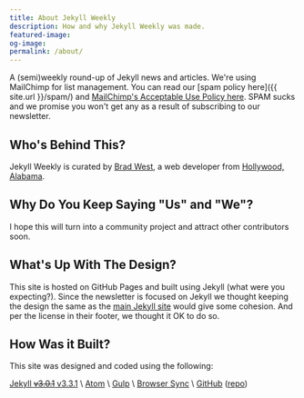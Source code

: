 ```yaml
---
title: About Jekyll Weekly
description: How and why Jekyll Weekly was made.
featured-image:
og-image:
permalink: /about/
---
```


A (semi)weekly round-up of Jekyll news and articles. We're using MailChimp for list management. You can read our [spam policy here]({{ site.url }}/spam/) and [MailChimp's Acceptable Use Policy here](http://mailchimp.com/legal/acceptable_use/). SPAM sucks and we promise you won't get any as a result of subscribing to our newsletter.

## Who's Behind This?

Jekyll Weekly is curated by [Brad West](https://bradonomics.com/), a web developer from [Hollywood, Alabama](https://en.wikipedia.org/wiki/Hollywood,_Alabama).

## Why Do You Keep Saying "Us" and "We"?

I hope this will turn into a community project and attract other contributors soon.

## What's Up With The Design?

This site is hosted on GitHub Pages and built using Jekyll (what were you expecting?). Since the newsletter is focused on Jekyll we thought keeping the design the same as the [main Jekyll site](http://jekyllrb.com/) would give some cohesion. And per the license in their footer, we thought it OK to do so.

## How Was it Built?

This site was designed and coded using the following:

[Jekyll ~~v3.0.1~~ v3.3.1](https://github.com/jekyll/jekyll) \\
[Atom](https://atom.io/) \\
[Gulp](http://gulpjs.com/) \\
[Browser Sync](https://browsersync.io/) \\
[GitHub](https://github.com/) ([repo](https://github.com/jekyllweekly/jekyllweekly.com))